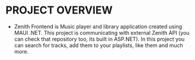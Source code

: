 # PROJECT OVERVIEW
- Zenith Frontend is Music player and library application created using MAUI .NET. This project is communicating with external Zenith API (you can check that repository too, its built in ASP.NET). In this project you can search for tracks, add them to your playlists, like them and much more.
